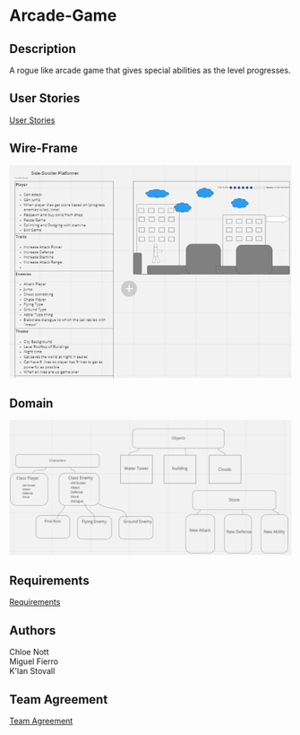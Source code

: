 # Arcade-Game

## Description
A rogue like arcade game that gives special abilities as the level progresses.

## User Stories
[User Stories](https://github.com/MCK-Team/Arcade-Game/blob/main/user-stories.md)

## Wire-Frame
![Cat Arcade Wireframe](https://github.com/MCK-Team/Arcade-Game/blob/40c99d6e584af58d53b6607c8ab78250963da2a0/city-cat-ruler.png)

## Domain
![Domain Frame](https://github.com/MCK-Team/Arcade-Game/blob/5f7f5be9129f05a616378588dcaaed3b8cc00d90/arcade-game-domain.png)

## Requirements
[Requirements](https://github.com/MCK-Team/Arcade-Game/blob/main/requirements.md)


## Authors
Chloe Nott <br>
Miguel Fierro <br>
K'lan Stovall

## Team Agreement
[Team Agreement](https://github.com/MCK-Team/team-agreement)
